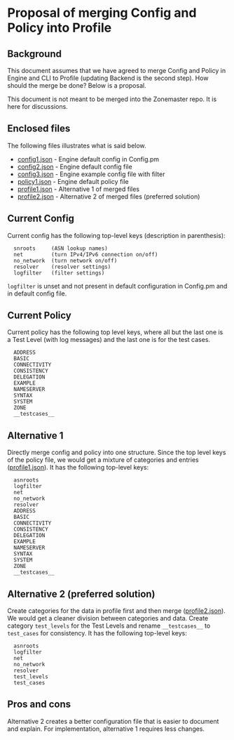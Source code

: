 # Proposal of merging Config and Policy into Profile

## Background

This document assumes that we have agreed to merge Config and Policy in Engine and CLI to Profile (updating Backend is the second step). How should the merge be done? Below is a proposal.

This document is not meant to be merged into the Zonemaster repo. It is here for discussions.

## Enclosed files

The following files illustrates what is said below.
 
* [config1.json](config1.json) - Engine default config in Config.pm
* [config2.json](config2.json) - Engine default config file
* [config3.json](config3.json) - Engine example config file with filter
* [policy1.json](policy1.json) - Engine default policy file
* [profile1.json](profile1.json) - Alternative 1 of merged files
* [profile2.json](profile2.json) - Alternative 2 of merged files (preferred solution)
 

## Current Config
 
Current config has the following top-level keys (description in parenthesis):
 
      snroots     (ASN lookup names)
      net         (turn IPv4/IPv6 connection on/off)
      no_network  (turn network on/off)
      resolver    (resolver settings)
      logfilter   (filter settings)
 
`logfilter` is unset and not present in default configuration in Config.pm and in default config file.

## Current Policy

Current policy has the following top level keys, where all but the last one is a Test Level (with log messages) and the last one is for the test cases.
 
      ADDRESS
      BASIC
      CONNECTIVITY
      CONSISTENCY
      DELEGATION
      EXAMPLE
      NAMESERVER
      SYNTAX
      SYSTEM
      ZONE
      __testcases__
 
 
## Alternative 1
 
Directly merge config and policy into one structure. Since the top level keys of the policy file, we would get a mixture of categories and entries ([profile1.json](profile1.json)). It has the following top-level keys:
 
      asnroots
      logfilter
      net
      no_network
      resolver
      ADDRESS
      BASIC
      CONNECTIVITY
      CONSISTENCY
      DELEGATION
      EXAMPLE
      NAMESERVER
      SYNTAX
      SYSTEM
      ZONE
      __testcases__
 
 
## Alternative 2 (preferred solution)
 
Create categories for the data in profile first and then merge ([profile2.json](profile2.json)). We would get a cleaner division between categories and data. Create category `test_levels` for the Test Levels and rename `__testcases__` to `test_cases` for consistency. It has the following top-level keys:
 
      asnroots
      logfilter
      net
      no_network
      resolver
      test_levels
      test_cases
 
## Pros and cons

Alternative 2 creates a better configuration file that is easier to document and explain. For implementation, alternative 1 requires less changes.
 
